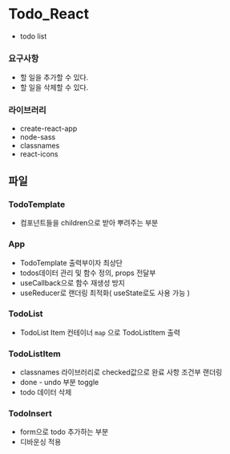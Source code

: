 # Todo_React

- todo list

### **요구사항**

- 할 일을 추가할 수 있다.
- 할 일을 삭제할 수 있다.

### **라이브러리**

- create-react-app
- node-sass
- classnames
- react-icons

## 파일

### TodoTemplate

- 컴포넌트들을 children으로 받아 뿌려주는 부분

### App

- TodoTemplate 출력부이자 최상단
- todos데이터 관리 및 함수 정의, props 전달부
- useCallback으로 함수 재생성 방지
- useReducer로 랜더링 최적화( useState로도 사용 가능 )

### TodoList

- TodoList Item 컨테이너 `map` 으로 TodoListItem 출력

### TodoListItem

- classnames 라이브러리로 checked값으로 완료 사항 조건부 랜더링
- done - undo 부분 toggle
- todo 데이터 삭제

### TodoInsert

- form으로 todo 추가하는 부분
- 디바운싱 적용